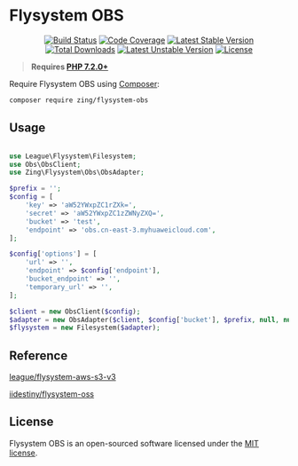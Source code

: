 # Flysystem OBS
<p align="center">
<a href="https://github.com/zingimmick/flysystem-obs/actions"><img src="https://github.com/zingimmick/flysystem-obs/workflows/tests/badge.svg" alt="Build Status"></a>
<a href="https://codecov.io/gh/zingimmick/flysystem-obs"><img src="https://codecov.io/gh/zingimmick/flysystem-obs/branch/master/graph/badge.svg" alt="Code Coverage" /></a>
<a href="https://packagist.org/packages/zing/flysystem-obs"><img src="https://poser.pugx.org/zing/flysystem-obs/v/stable.svg" alt="Latest Stable Version"></a>
<a href="https://packagist.org/packages/zing/flysystem-obs"><img src="https://poser.pugx.org/zing/flysystem-obs/downloads" alt="Total Downloads"></a>
<a href="https://packagist.org/packages/zing/flysystem-obs"><img src="https://poser.pugx.org/zing/flysystem-obs/v/unstable.svg" alt="Latest Unstable Version"></a>
<a href="https://packagist.org/packages/zing/flysystem-obs"><img src="https://poser.pugx.org/zing/flysystem-obs/license" alt="License"></a>
</p>

> **Requires [PHP 7.2.0+](https://php.net/releases/)**

Require Flysystem OBS using [Composer](https://getcomposer.org):

```bash
composer require zing/flysystem-obs
```

## Usage

```php

use League\Flysystem\Filesystem;
use Obs\ObsClient;
use Zing\Flysystem\Obs\ObsAdapter;

$prefix = '';
$config = [
    'key' => 'aW52YWxpZC1rZXk=',
    'secret' => 'aW52YWxpZC1zZWNyZXQ=',
    'bucket' => 'test',
    'endpoint' => 'obs.cn-east-3.myhuaweicloud.com',
];

$config['options'] = [
    'url' => '',
    'endpoint' => $config['endpoint'], 
    'bucket_endpoint' => '',
    'temporary_url' => '',
];

$client = new ObsClient($config);
$adapter = new ObsAdapter($client, $config['bucket'], $prefix, null, null, $config['options']);
$flysystem = new Filesystem($adapter);
```

## Reference

[league/flysystem-aws-s3-v3](https://github.com/thephpleague/flysystem-aws-s3-v3)

[iidestiny/flysystem-oss](https://github.com/iiDestiny/flysystem-oss)

## License

Flysystem OBS is an open-sourced software licensed under the [MIT license](LICENSE).
